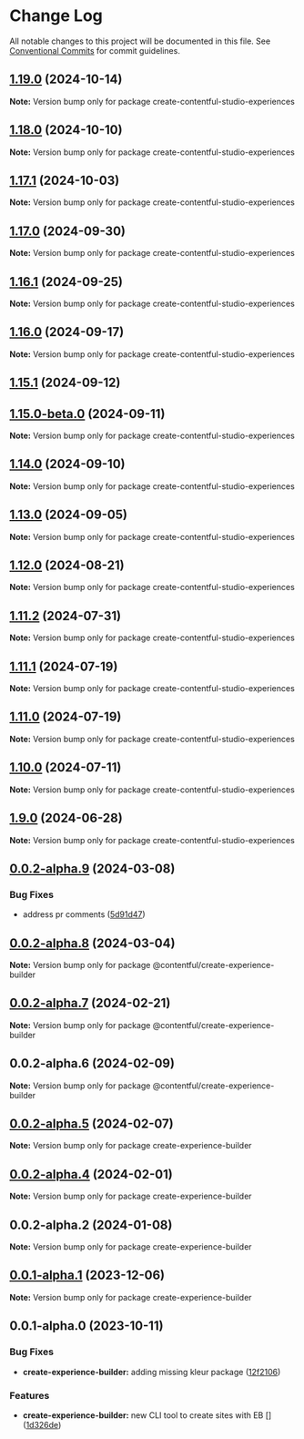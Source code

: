 # Change Log

All notable changes to this project will be documented in this file.
See [Conventional Commits](https://conventionalcommits.org) for commit guidelines.

## [1.19.0](https://github.com/contentful/experience-builder/compare/v1.19.0-beta.0...v1.19.0) (2024-10-14)

**Note:** Version bump only for package create-contentful-studio-experiences

## [1.18.0](https://github.com/contentful/experience-builder/compare/v1.18.0-beta.0...v1.18.0) (2024-10-10)

**Note:** Version bump only for package create-contentful-studio-experiences

## [1.17.1](https://github.com/contentful/experience-builder/compare/v1.17.1-beta.0...v1.17.1) (2024-10-03)

**Note:** Version bump only for package create-contentful-studio-experiences

## [1.17.0](https://github.com/contentful/experience-builder/compare/v1.17.0-beta.1...v1.17.0) (2024-09-30)

**Note:** Version bump only for package create-contentful-studio-experiences

## [1.16.1](https://github.com/contentful/experience-builder/compare/v1.16.1-beta.1...v1.16.1) (2024-09-25)

**Note:** Version bump only for package create-contentful-studio-experiences

## [1.16.0](https://github.com/contentful/experience-builder/compare/v1.16.0-beta.0...v1.16.0) (2024-09-17)

**Note:** Version bump only for package create-contentful-studio-experiences

## [1.15.1](https://github.com/contentful/experience-builder/compare/v1.15.0...v1.15.1) (2024-09-12)

## [1.15.0-beta.0](https://github.com/contentful/experience-builder/compare/v1.14.0...v1.15.0-beta.0) (2024-09-11)

**Note:** Version bump only for package create-contentful-studio-experiences

## [1.14.0](https://github.com/contentful/experience-builder/compare/v1.14.0-beta.0...v1.14.0) (2024-09-10)

**Note:** Version bump only for package create-contentful-studio-experiences

## [1.13.0](https://github.com/contentful/experience-builder/compare/v1.13.0-beta.0...v1.13.0) (2024-09-05)

**Note:** Version bump only for package create-contentful-studio-experiences

## [1.12.0](https://github.com/contentful/experience-builder/compare/v1.12.0-beta.0...v1.12.0) (2024-08-21)

**Note:** Version bump only for package create-contentful-studio-experiences

## [1.11.2](https://github.com/contentful/experience-builder/compare/v1.11.2-beta.0...v1.11.2) (2024-07-31)

**Note:** Version bump only for package create-contentful-studio-experiences

## [1.11.1](https://github.com/contentful/experience-builder/compare/v1.11.1-beta.0...v1.11.1) (2024-07-19)

**Note:** Version bump only for package create-contentful-studio-experiences

## [1.11.0](https://github.com/contentful/experience-builder/compare/v1.11.0-beta.0...v1.11.0) (2024-07-19)

**Note:** Version bump only for package create-contentful-studio-experiences

## [1.10.0](https://github.com/contentful/experience-builder/compare/v1.10.0-beta.0...v1.10.0) (2024-07-11)

**Note:** Version bump only for package create-contentful-studio-experiences

## [1.9.0](https://github.com/contentful/experience-builder/compare/v1.9.0-beta.0...v1.9.0) (2024-06-28)

**Note:** Version bump only for package create-contentful-studio-experiences

## [0.0.2-alpha.9](https://github.com/contentful/experience-builder/compare/@contentful/create-experience-builder@0.0.2-alpha.8...@contentful/create-experience-builder@0.0.2-alpha.9) (2024-03-08)

### Bug Fixes

- address pr comments ([5d91d47](https://github.com/contentful/experience-builder/commit/5d91d47e45130bb56070412b704236bdd5c80a59))

## [0.0.2-alpha.8](https://github.com/contentful/experience-builder/compare/@contentful/create-experience-builder@0.0.2-alpha.7...@contentful/create-experience-builder@0.0.2-alpha.8) (2024-03-04)

**Note:** Version bump only for package @contentful/create-experience-builder

## [0.0.2-alpha.7](https://github.com/contentful/experience-builder/compare/@contentful/create-experience-builder@0.0.2-alpha.6...@contentful/create-experience-builder@0.0.2-alpha.7) (2024-02-21)

**Note:** Version bump only for package @contentful/create-experience-builder

## 0.0.2-alpha.6 (2024-02-09)

**Note:** Version bump only for package @contentful/create-experience-builder

## [0.0.2-alpha.5](https://github.com/contentful/experience-builder-toolkit/compare/create-experience-builder@0.0.2-alpha.4...create-experience-builder@0.0.2-alpha.5) (2024-02-07)

**Note:** Version bump only for package create-experience-builder

## [0.0.2-alpha.4](https://github.com/contentful/experience-builder-toolkit/compare/create-experience-builder@0.0.2-alpha.2...create-experience-builder@0.0.2-alpha.4) (2024-02-01)

**Note:** Version bump only for package create-experience-builder

## 0.0.2-alpha.2 (2024-01-08)

**Note:** Version bump only for package create-experience-builder

## [0.0.1-alpha.1](https://github.com/contentful/experience-builder-toolkit/compare/create-experience-builder@0.0.1-alpha.0...create-experience-builder@0.0.1-alpha.1) (2023-12-06)

**Note:** Version bump only for package create-experience-builder

## 0.0.1-alpha.0 (2023-10-11)

### Bug Fixes

- **create-experience-builder:** adding missing kleur package ([12f2106](https://github.com/contentful/experience-builder-toolkit/commit/12f21062cc9e56bfcf8fd9015f5a49b0b50e0516))

### Features

- **create-experience-builder:** new CLI tool to create sites with EB [] ([1d326de](https://github.com/contentful/experience-builder-toolkit/commit/1d326dea081c270b5ad9a135157d5fd37afa0ec7))
